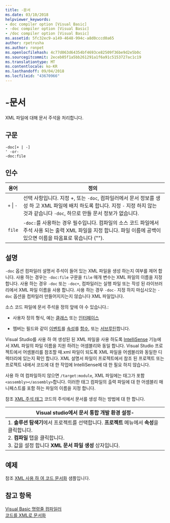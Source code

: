 ```yaml
---
title: -문서
ms.date: 03/10/2018
helpviewer_keywords:
- doc compiler option [Visual Basic]
- -doc compiler option [Visual Basic]
- /doc compiler option [Visual Basic]
ms.assetid: 5fc32ec9-a149-4648-994c-a8d0cccd0a65
author: rpetrusha
ms.author: ronpet
ms.openlocfilehash: 4c77d063d64354bf4693ce82509f36be9d2e5b0c
ms.sourcegitcommit: 2eceb05f1a5bb261291a1f6a91c5153727ac1c19
ms.translationtype: MT
ms.contentlocale: ko-KR
ms.lasthandoff: 09/04/2018
ms.locfileid: "43670966"
---
```

# <a name="-doc"></a>-문서
XML 파일에 대해 문서 주석을 처리합니다.  
  
## <a name="syntax"></a>구문  
  
```  
-doc[+ | -]  
' -or-  
-doc:file  
```  
  
## <a name="arguments"></a>인수  
  
|용어|정의|  
|---|---|  
|`+` &#124; `-`|선택 사항입니다. 지정 +, 또는 `-doc`, 컴파일러에서 문서 정보를 생성 하 고 XML 파일에 배치 하도록 합니다. 지정 `-` 지정 하지 않는 것과 같습니다 `-doc`, 하므로 만들 문서 정보가 없습니다.|  
|`file`|`-doc:`를 사용하는 경우 필수입니다. 컴파일의 소스 코드 파일에서 주석 사용 되는 출력 XML 파일을 지정 합니다. 파일 이름에 공백이 있으면 이름을 따옴표로 묶습니다 ("").|  
  
## <a name="remarks"></a>설명  
 `-doc` 옵션 컴파일러 설명서 주석이 들어 있는 XML 파일을 생성 하는지 여부를 제어 합니다. 사용 하는 경우는 `-doc:file` 구문을 `file` 매개 변수는 XML 파일의 이름을 지정 합니다. 사용 하는 경우 `-doc` 또는 `-doc+`, 컴파일러는 실행 파일 또는 작성 된 라이브러리에서 XML 파일 이름을 사용 합니다. 사용 하는 경우 `-doc-` 지정 하지 마십시오는 `-doc` 옵션을 컴파일러 만들어지지는지 않습니다 XML 파일입니다.  
  
 소스 코드 파일에 문서 주석을 정의 앞에 야 수 있습니다.:  
  
-   사용자 정의 형식, 예는 [클래스](../../../visual-basic/language-reference/statements/class-statement.md) 또는 [인터페이스](../../../visual-basic/language-reference/statements/interface-statement.md)  
  
-   멤버는 필드와 같이 [이벤트](../../../visual-basic/language-reference/statements/event-statement.md)를 [속성](../../../visual-basic/language-reference/statements/property-statement.md)를 [함수](../../../visual-basic/language-reference/statements/function-statement.md), 또는 [서브루틴](../../../visual-basic/language-reference/statements/sub-statement.md)합니다.  
  
 Visual Studio를 사용 하 여 생성된 된 XML 파일을 사용 하도록 [IntelliSense](/visualstudio/ide/using-intellisense) 기능에서 XML 파일의 파일 이름을 지원 하려는 어셈블리와 동일 합니다. Visual Studio 프로젝트에서 어셈블리를 참조할 때.xml 파일이 되도록 XML 파일을 어셈블리와 동일한 디렉터리에 있는지 확인 합니다. XML 설명서 파일이 프로젝트에서 참조 된 프로젝트 또는 프로젝트 내에서 코드에 대 한 작업에 IntelliSense에 대 한 필요 하지 않습니다.  
  
 사용 하 여 컴파일하지 않으면 `/target:module`, XML 파일에는 태그가 포함 `<assembly></assembly>`합니다. 이러한 태그 컴파일의 출력 파일에 대 한 어셈블리 매니페스트를 포함 하는 파일의 이름을 지정 합니다.  
  
 참조 [XML 주석 태그](../../../visual-basic/language-reference/xmldoc/index.md) 코드의 주석에서 문서를 생성 하는 방법에 대 한 합니다.  
  
|Visual studio에서 문서 통합 개발 환경 설정-|  
|---|  
|1.  **솔루션 탐색기**에서 프로젝트를 선택합니다. **프로젝트** 메뉴에서 **속성**을 클릭합니다. <br />2.  **컴파일** 탭을 클릭합니다.<br />3.  값을 설정 합니다 **XML 문서 파일 생성** 상자입니다.|  
  
## <a name="example"></a>예제  
 참조 [XML 사용 하 여 코드 문서화](../../../visual-basic/programming-guide/program-structure/documenting-your-code-with-xml.md) 샘플입니다.  
  
## <a name="see-also"></a>참고 항목  
 [Visual Basic 명령줄 컴파일러](../../../visual-basic/reference/command-line-compiler/index.md)  
 [코드를 XML로 문서화](../../../visual-basic/programming-guide/program-structure/documenting-your-code-with-xml.md)
